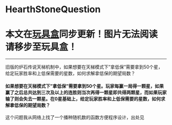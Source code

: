 # HearthStoneQuestion
# 本文在[玩具盒](https://www.hacbox.studio/index.php/%e7%8e%a9%e5%85%b7%e7%9b%92/)同步更新！图片无法阅读请移步至玩具盒！
------------
旧版的炉石传说天梯机制中，如果想要在天梯模式下”拿低保”需要拿到50个星，给定玩家胜率和上低保需要的星数，如何求解拿低保的期望局数？

#### 如果想要在天梯模式下”拿低保”需要拿到50个星。玩家每赢一局得一颗星，如果赢了之后总共达到三次及以上的连胜则当次再得一颗星即共得两颗星，而如果玩家输了则会失去一颗星。在0星基础上，给定玩家胜率和上低保需要的星数，如何求解拿低保的期望局数？

这个问题我从网络上找了一个播种随机数的函数方便程序设计，出处见

